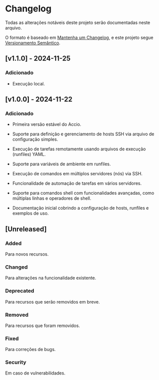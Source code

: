 # Changelog

Todas as alterações notáveis deste projeto serão documentadas neste arquivo.

O formato é baseado em [Mantenha um Changelog](https://keepachangelog.com/pt-BR/1.1.0/), e este projeto segue [Versionamento Semântico](https://semver.org/lang/pt-BR/).

## [v1.1.0] - 2024-11-25

### Adicionado

- Execução local.

## [v1.0.0] - 2024-11-22

### Adicionado


- Primeira versão estável do Accio.

- Suporte para definição e gerenciamento de hosts SSH via arquivo de configuração simples.

- Execução de tarefas remotamente usando arquivos de execução (runfiles) YAML.

- Suporte para variáveis de ambiente em runfiles.

- Execução de comandos em múltiplos servidores (nós) via SSH.

- Funcionalidade de automação de tarefas em vários servidores.

- Suporte para comandos shell com funcionalidades avançadas, como múltiplas linhas e operadores de shell.

- Documentação inicial cobrindo a configuração de hosts, runfiles e exemplos de uso.

## [Unreleased]

### Added

Para novos recursos.

### Changed

Para alterações na funcionalidade existente.

### Deprecated

Para recursos que serão removidos em breve.

### Removed

Para recursos que foram removidos.

### Fixed

Para correções de bugs.

### Security

Em caso de vulnerabilidades.
